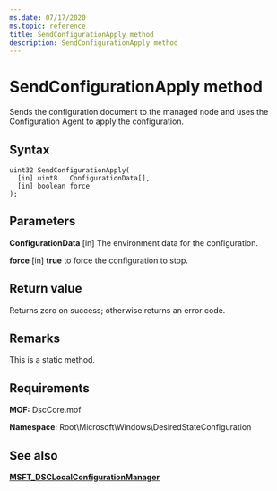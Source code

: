 ```yaml
---
ms.date: 07/17/2020
ms.topic: reference
title: SendConfigurationApply method
description: SendConfigurationApply method
---
```

# SendConfigurationApply method

Sends the configuration document to the managed node and uses the Configuration Agent to apply the configuration.

## Syntax

```mof
uint32 SendConfigurationApply(
  [in] uint8   ConfigurationData[],
  [in] boolean force
);
```

## Parameters

**ConfigurationData** \[in\]
The environment data for the configuration.

**force** \[in\]
**true** to force the configuration to stop.

## Return value

Returns zero on success; otherwise returns an error code.

## Remarks

This is a static method.

## Requirements

**MOF:** DscCore.mof

**Namespace**: Root\Microsoft\Windows\DesiredStateConfiguration

## See also

[**MSFT_DSCLocalConfigurationManager**](msft-dsclocalconfigurationmanager.md)
